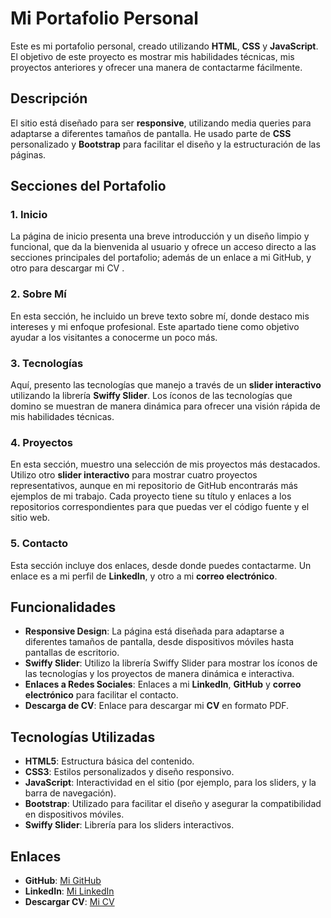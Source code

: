 
# Mi Portafolio Personal

Este es mi portafolio personal, creado utilizando **HTML**, **CSS** y **JavaScript**. El objetivo de este proyecto es mostrar mis habilidades técnicas, mis proyectos anteriores y ofrecer una manera de contactarme fácilmente.

## Descripción

El sitio está diseñado para ser **responsive**, utilizando media queries para adaptarse a diferentes tamaños de pantalla. He usado parte de **CSS** personalizado y **Bootstrap** para facilitar el diseño y la estructuración de las páginas.

## Secciones del Portafolio

### 1. **Inicio**

La página de inicio presenta una breve introducción y un diseño limpio y funcional, que da la bienvenida al usuario y ofrece un acceso directo a las secciones principales del portafolio; además de un enlace a mi GitHub, y otro para descargar mi CV .

### 2. **Sobre Mí**

En esta sección, he incluido un breve texto sobre mí, donde destaco mis intereses y mi enfoque profesional. Este apartado tiene como objetivo ayudar a los visitantes a conocerme un poco más.

### 3. **Tecnologías**

Aquí, presento las tecnologías que manejo a través de un **slider interactivo** utilizando la librería **Swiffy Slider**. Los íconos de las tecnologías que domino se muestran de manera dinámica para ofrecer una visión rápida de mis habilidades técnicas.

### 4. **Proyectos**

En esta sección, muestro una selección de mis proyectos más destacados. Utilizo otro **slider interactivo** para mostrar cuatro proyectos representativos, aunque en mi repositorio de GitHub encontrarás más ejemplos de mi trabajo. Cada proyecto tiene su título y enlaces a los repositorios correspondientes para que puedas ver el código fuente y el sitio web.

### 5. **Contacto**

Esta sección incluye dos enlaces, desde donde puedes contactarme. Un  enlace es a mi perfil de **LinkedIn**, y otro a mi **correo electrónico**.

## Funcionalidades

-   **Responsive Design**: La página está diseñada para adaptarse a diferentes tamaños de pantalla, desde dispositivos móviles hasta pantallas de escritorio.
-   **Swiffy Slider**: Utilizo la librería Swiffy Slider para mostrar los íconos de las tecnologías y los proyectos de manera dinámica e interactiva.
-   **Enlaces a Redes Sociales**: Enlaces a mi **LinkedIn**, **GitHub** y **correo electrónico** para facilitar el contacto.
-   **Descarga de CV**: Enlace para descargar mi **CV** en formato PDF.


## Tecnologías Utilizadas

-   **HTML5**: Estructura básica del contenido.
-   **CSS3**: Estilos personalizados y diseño responsivo.
-   **JavaScript**: Interactividad en el sitio (por ejemplo, para los sliders, y la barra de navegación).
-   **Bootstrap**: Utilizado para facilitar el diseño y asegurar la compatibilidad en dispositivos móviles.
-   **Swiffy Slider**: Librería para los sliders interactivos.

## Enlaces

-   **GitHub**: [Mi GitHub](https://github.com/Cristiann95)
-   **LinkedIn**: [Mi LinkedIn](https://www.linkedin.com/in/cristian-bengardini)
-   **Descargar CV**: [Mi CV](https://drive.google.com/file/d/1UyP0pBHkxtiLG-nFQeUwXtR0e0NjC76s/view?usp=sharing)